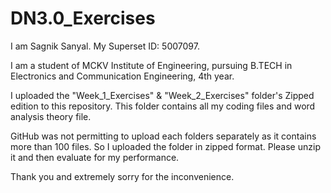 # DN3.0_Exercises


I am Sagnik Sanyal. My Superset ID: 5007097. 


I am a student of MCKV Institute of Engineering, pursuing B.TECH in Electronics and Communication Engineering, 4th year.

I uploaded the "Week_1_Exercises" & "Week_2_Exercises" folder's Zipped edition to this repository. This folder contains all my coding files and word analysis theory file.

GitHub was not permitting to upload each folders separately as it contains more than 100 files. So I uploaded the folder in zipped format. Please unzip it and then evaluate for my performance.
 
Thank you and extremely sorry for the inconvenience.
